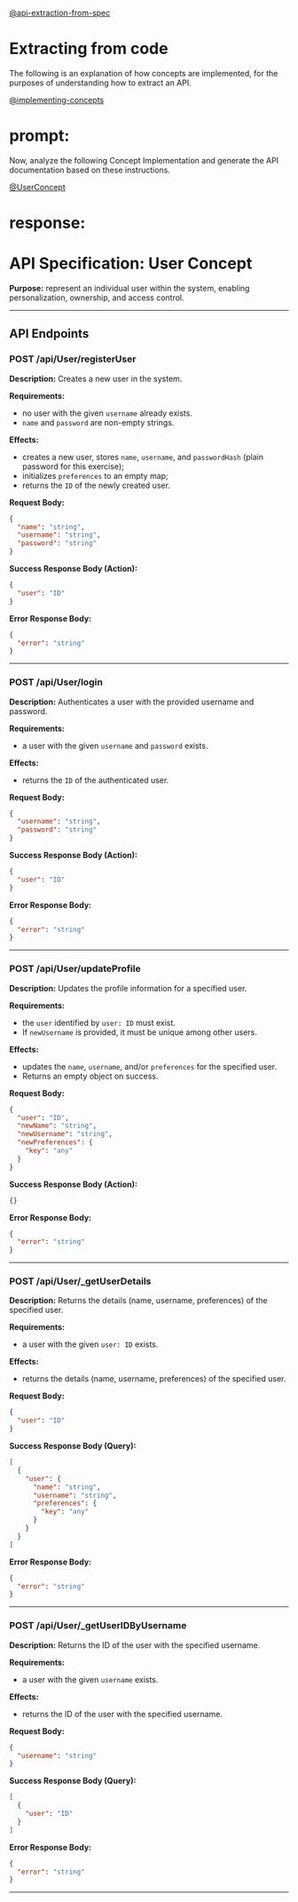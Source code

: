 [@api-extraction-from-spec](../../tools/api-extraction-from-spec.md)
# Extracting from code

The following is an explanation of how concepts are implemented, for the purposes of understanding how to extract an API.

[@implementing-concepts](../../background/implementing-concepts.md)

# prompt: 

Now, analyze the following Concept Implementation and generate the API documentation based on these instructions.

[@UserConcept](../../../src/concepts/User/UserConcept.ts)
# response:

# API Specification: User Concept

**Purpose:** represent an individual user within the system, enabling personalization, ownership, and access control.

---

## API Endpoints

### POST /api/User/registerUser

**Description:** Creates a new user in the system.

**Requirements:**
- no user with the given `username` already exists.
- `name` and `password` are non-empty strings.

**Effects:**
- creates a new user, stores `name`, `username`, and `passwordHash` (plain password for this exercise);
- initializes `preferences` to an empty map;
- returns the `ID` of the newly created user.

**Request Body:**
```json
{
  "name": "string",
  "username": "string",
  "password": "string"
}
```

**Success Response Body (Action):**
```json
{
  "user": "ID"
}
```

**Error Response Body:**
```json
{
  "error": "string"
}
```

---

### POST /api/User/login

**Description:** Authenticates a user with the provided username and password.

**Requirements:**
- a user with the given `username` and `password` exists.

**Effects:**
- returns the `ID` of the authenticated user.

**Request Body:**
```json
{
  "username": "string",
  "password": "string"
}
```

**Success Response Body (Action):**
```json
{
  "user": "ID"
}
```

**Error Response Body:**
```json
{
  "error": "string"
}
```

---

### POST /api/User/updateProfile

**Description:** Updates the profile information for a specified user.

**Requirements:**
- the `user` identified by `user: ID` must exist.
- If `newUsername` is provided, it must be unique among other users.

**Effects:**
- updates the `name`, `username`, and/or `preferences` for the specified user.
- Returns an empty object on success.

**Request Body:**
```json
{
  "user": "ID",
  "newName": "string",
  "newUsername": "string",
  "newPreferences": {
    "key": "any"
  }
}
```

**Success Response Body (Action):**
```json
{}
```

**Error Response Body:**
```json
{
  "error": "string"
}
```

---

### POST /api/User/_getUserDetails

**Description:** Returns the details (name, username, preferences) of the specified user.

**Requirements:**
- a user with the given `user: ID` exists.

**Effects:**
- returns the details (name, username, preferences) of the specified user.

**Request Body:**
```json
{
  "user": "ID"
}
```

**Success Response Body (Query):**
```json
[
  {
    "user": {
      "name": "string",
      "username": "string",
      "preferences": {
        "key": "any"
      }
    }
  }
]
```

**Error Response Body:**
```json
{
  "error": "string"
}
```

---

### POST /api/User/_getUserIDByUsername

**Description:** Returns the ID of the user with the specified username.

**Requirements:**
- a user with the given `username` exists.

**Effects:**
- returns the ID of the user with the specified username.

**Request Body:**
```json
{
  "username": "string"
}
```

**Success Response Body (Query):**
```json
[
  {
    "user": "ID"
  }
]
```

**Error Response Body:**
```json
{
  "error": "string"
}
```

---